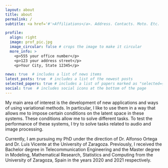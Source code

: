 ```yaml
---
layout: about
title: about
permalink: /
subtitle: <a href='#'>Affiliations</a>. Address. Contacts. Moto. Etc.

profile:
  align: right
  image: prof_pic.jpg
  image_circular: false # crops the image to make it circular
  more_info: >
    <p>555 your office number</p>
    <p>123 your address street</p>
    <p>Your City, State 12345</p>

news: true  # includes a list of news items
latest_posts: true  # includes a list of the newest posts
selected_papers: true # includes a list of papers marked as "selected={true}"
social: true  # includes social icons at the bottom of the page
---
```


My main area of interest is the development of new applications and ways of using variational methods. In particular, I like to use them in a way that allows me to impose certain conditions on the latent space in these systems. These conditions allow me to solve different tasks. To test the performance of these systems, I try to solve tasks related to audio and image processing.

Currently, I am pursuing my PhD under the direction of Dr. Alfonso Ortega and Dr. Luis Vicente at the University of Zaragoza. Previously, I received the Bachelor degree in Telecommunication Engineering and the Master degree in Modeling, Mathematical Research, Statistics and Computing from the University of Zaragoza, Spain in the years 2020 and 2021 respectively.
